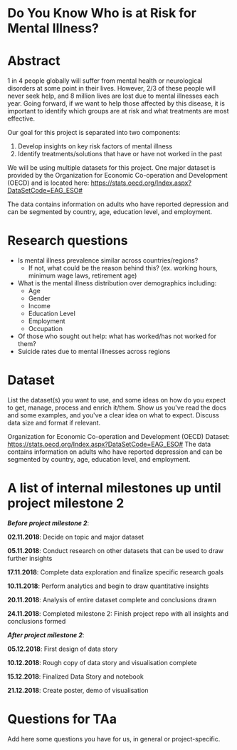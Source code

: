 # Do You Know Who is at Risk for Mental Illness?

# Abstract

1 in 4 people globally will suffer from mental health or neurological disorders at some point in their lives. However, 2/3 of these people will never seek help, and 8 million lives are lost due to mental illnesses each year. Going forward, if we want to help those affected by this disease, it is important to identify which groups are at risk and what treatments are most effective.

Our goal for this project is separated into two components:
1. Develop insights on key risk factors of mental illness
2. Identify treatments/solutions that have or have not worked in the past

We will be using multiple datasets for this project. One major dataset is provided by the Organization for Economic Co-operation and Development (OECD) and is located here: https://stats.oecd.org/Index.aspx?DataSetCode=EAG_ESO#

The data contains information on adults who have reported depression and can be segmented by country, age, education level, and employment.

# Research questions
- Is mental illness prevalence similar across countries/regions?
    - If not, what could be the reason behind this? (ex. working hours, minimum wage laws, retirement age)
- What is the mental illness distribution over demographics including:
    - Age
    - Gender
    - Income
    - Education Level
    - Employment
    - Occupation
- Of those who sought out help: what has worked/has not worked for them?
- Suicide rates due to mental illnesses across regions

# Dataset

List the dataset(s) you want to use, and some ideas on how do you expect to get, manage, process and enrich it/them. Show us you've read the docs and some examples, and you've a clear idea on what to expect. Discuss data size and format if relevant.

Organization for Economic Co-operation and Development (OECD) Dataset: https://stats.oecd.org/Index.aspx?DataSetCode=EAG_ESO#
The data contains information on adults who have reported depression and can be segmented by country, age, education level, and employment.


# A list of internal milestones up until project milestone 2

***Before project milestone 2***:

**02.11.2018**: Decide on topic and major dataset

**05.11.2018**: Conduct research on other datasets that can be used to draw further insights

**17.11.2018**: Complete data exploration and finalize specific research goals

**10.11.2018**: Perform analytics and begin to draw quantitative insights

**20.11.2018**: Analysis of entire dataset complete and conclusions drawn

**24.11.2018**: Completed milestone 2: Finish project repo with all insights and conclusions formed

***After project milestone 2***:

**05.12.2018**: First design of data story

**10.12.2018**: Rough copy of data story and visualisation complete

**15.12.2018**: Finalized Data Story and notebook

**21.12.2018**: Create poster, demo of visualisation


# Questions for TAa
Add here some questions you have for us, in general or project-specific.
